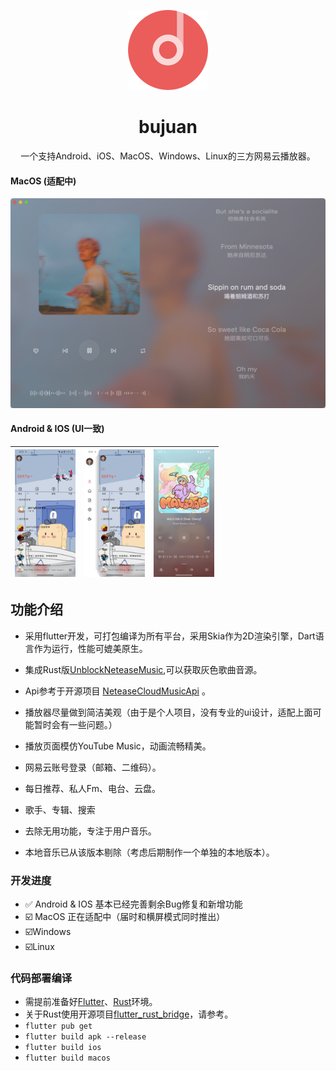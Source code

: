 <p align="center">
<img src="macos/Runner/Assets.xcassets/AppIcon.appiconset/app_icon_256.png" alt="app_icon_256" style="zoom: 50%;"/>
</p>
<h1 align="center">bujuan</h1>
<p align="center">一个支持Android、iOS、MacOS、Windows、Linux的三方网易云播放器。</p>

#### MacOS (适配中)	

![](images/957.png)



#### Android & IOS (UI一致)

| <img src="images/956.jpeg" alt="956" style="zoom:20%;" /> | <img src="images/954.jpeg" alt="954" style="zoom:20%;" /> | <img src="images/955.jpeg" alt="955" style="zoom:20%;" /> |
| --------------------------------------------------------- | --------------------------------------------------------- | --------------------------------------------------------- |







## 功能介绍
- 采用flutter开发，可打包编译为所有平台，采用Skia作为2D渲染引擎，Dart语言作为运行，性能可媲美原生。

- 集成Rust版[UnblockNeteaseMusic](https://github.com/UnblockNeteaseMusic/server-rust),可以获取灰色歌曲音源。

- Api参考于开源项目 [NeteaseCloudMusicApi](https://github.com/Binaryify/NeteaseCloudMusicApi) 。

- 播放器尽量做到简洁美观（由于是个人项目，没有专业的ui设计，适配上面可能暂时会有一些问题。）

- 播放页面模仿YouTube Music，动画流畅精美。

- 网易云账号登录（邮箱、二维码）。

- 每日推荐、私人Fm、电台、云盘。

- 歌手、专辑、搜索

- 去除无用功能，专注于用户音乐。

- 本地音乐已从该版本剔除（考虑后期制作一个单独的本地版本）。

  

### 开发进度

- ✅ Android & IOS 基本已经完善剩余Bug修复和新增功能
- ☑️ MacOS 正在适配中（届时和横屏模式同时推出）
- ☑️Windows
- ☑️Linux




### 代码部署编译

- 需提前准备好[Flutter](https://flutter.cn/)、[Rust](https://www.rust-lang.org/)环境。
- 关于Rust使用开源项目[flutter_rust_bridge](https://github.com/fzyzcjy/flutter_rust_bridge)，请参考。
- `flutter pub get`
- `flutter build apk --release`
- `flutter build ios`
- `flutter build macos`
